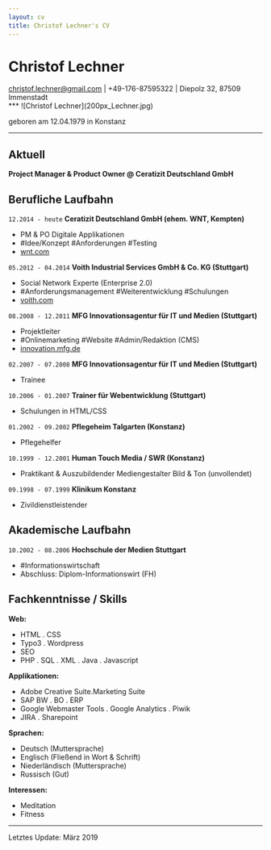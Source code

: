 ```yaml
---
layout: cv
title: Christof Lechner's CV
---
```

# Christof Lechner

<div id="webaddress">
<a href="mailto:christof.lechner@gmail.com">christof.lechner@gmail.com</a> | +49-176-87595322
| Diepolz 32, 87509 Immenstadt<br />
</div>
***
![Christof Lechner](200px_Lechner.jpg)      

geboren am 12.04.1979 in Konstanz

***

## Aktuell

**Project Manager & Product Owner @ Ceratizit Deutschland GmbH**

## Berufliche Laufbahn

`12.2014 - heute`
__Ceratizit Deutschland GmbH (ehem. WNT, Kempten)__
- PM & PO Digitale Applikationen
- \#Idee/Konzept \#Anforderungen \#Testing
- [wnt.com](https://wnt.com)

`05.2012 - 04.2014`
__Voith Industrial Services GmbH & Co. KG (Stuttgart)__
- Social Network Experte (Enterprise 2.0)
- \#Anforderungsmanagement \#Weiterentwicklung \#Schulungen
- [voith.com](https://voith.com)

`08.2008 - 12.2011`
__MFG Innovationsagentur für IT und Medien (Stuttgart)__
- Projektleiter
- \#Onlinemarketing \#Website \#Admin/Redaktion (CMS)
- [innovation.mfg.de](https://innovation.mfg.de)

`02.2007 - 07.2008`
__MFG Innovationsagentur für IT und Medien (Stuttgart)__
- Trainee

`10.2006 - 01.2007`
__Trainer für Webentwicklung (Stuttgart)__
- Schulungen in HTML/CSS

`01.2002 - 09.2002`
__Pflegeheim Talgarten (Konstanz)__
- Pflegehelfer

`10.1999 - 12.2001`
__Human Touch Media / SWR (Konstanz)__
- Praktikant & Auszubildender Mediengestalter Bild & Ton (unvollendet)

`09.1998 - 07.1999`
__Klinikum Konstanz__
- Zivildienstleistender

## Akademische Laufbahn

`10.2002 - 08.2006`
__Hochschule der Medien Stuttgart__
- \#Informationswirtschaft
- Abschluss: Diplom-Informationswirt (FH)

## Fachkenntnisse / Skills

__Web:__
- HTML \. CSS
- Typo3 \. Wordpress
- SEO
- PHP \. SQL \. XML \. Java \. Javascript

__Applikationen:__
- Adobe Creative Suite\.Marketing Suite
- SAP BW \. BO \. ERP
- Google Webmaster Tools \. Google Analytics \. Piwik
- JIRA \. Sharepoint

__Sprachen:__
- Deutsch (Muttersprache)
- Englisch (Fließend in Wort & Schrift)
- Niederländisch (Muttersprache)
- Russisch (Gut)

__Interessen:__
- Meditation
- Fitness

***
Letztes Update: März 2019

